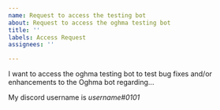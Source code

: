 ```yaml
---
name: Request to access the testing bot
about: Request to access the oghma testing bot
title: ''
labels: Access Request
assignees: ''

---
```


I want to access the oghma testing bot to test bug fixes and/or enhancements to the Oghma bot regarding...

My discord username is *username#0101*
